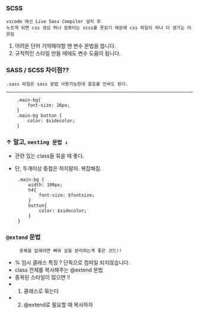 ### SCSS 

    vscode 에선 Live Sass Compiler 설치 후 
    누르게 되면 css 생김 허나 컴퓨터는 scss를 못읽기 때문에 css 파일이 하나 더 생기는 이유임
    
1. 어려운 단어 기억해야할 땐 변수 문법을 씁니다.
2. 규칙적인 스타일 만들 때에도 변수 도움이 됩니다. 

### SASS / SCSS 차이점?? 

    .sass 파일은 sass 문법 사용가능한데 괄호를 안써도 된다.
  

<hr>
    
        .main-bg{
            font-size: 16px;
        }
        .main-bg button {
            color: $sidecolor;
        }

### ↑ 말고, `nesting 문법 ↓`

 - 관련 있는 class들 묶을 때 좋다.
 - 단, 두개이상 중첩은 하지말자. 복잡해짐.
 
 
        .main-bg {
            width: 100px;
            h4{
                font-size: $fontsize;
            }
            button{
                color: $sidecolor;
            }
        }
        
        
### `@extend` 문법

         중복을 없애려면 뼈와 살을 분리하는게 좋은 코드!! 
         
 - % 임시 클래스 특징 ? 단독으로 컴파일 되지않습니다.
 - class 전체를 복사해주는 @extend 문법
 - 중복된 스타일이 많으면 !! 
 - 1. 클래스로 묶는다 
 - 2. @extend로 필요할 때 복사하자 

